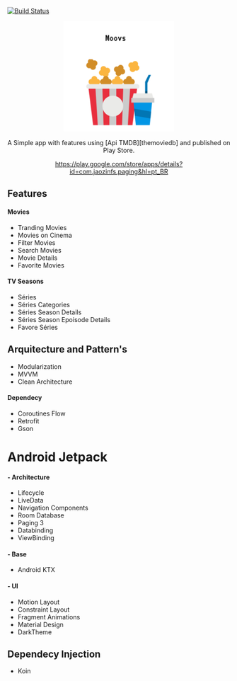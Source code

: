 [![Build Status](https://app.bitrise.io/app/4d5958d333c0abb0/status.svg?token=_-R4niE95TSDhgSu7lRYlg&branch=master)](https://app.bitrise.io/app/4d5958d333c0abb0)

<p align="center">
  <img src="/img/Frame 2.png" width="250" height="250"/>

</p>

<div align="center">
A Simple app with features using [Api TMDB][themoviedb] and published on Play Store.

https://play.google.com/store/apps/details?id=com.jaozinfs.paging&hl=pt_BR
</div>

## Features
#### Movies
* Tranding Movies
* Movies on Cinema
* Filter Movies
* Search Movies
* Movie Details
* Favorite Movies

#### TV Seasons 
* Séries
* Séries Categories
* Séries Season Details
* Séries Season Epoisode Details
* Favore Séries

## Arquitecture and Pattern's
* Modularization
* MVVM
* Clean Architecture

#### Dependecy

* Coroutines Flow
* Retrofit 
* Gson 


# Android Jetpack 

#### - Architecture
* Lifecycle
* LiveData
* Navigation Components
* Room Database
* Paging 3
* Databinding
* ViewBinding

#### - Base
* Android KTX

#### - UI
* Motion Layout
* Constraint Layout
* Fragment Animations
* Material Design
* DarkTheme

## Dependecy Injection
* Koin

   
   [themoviedb]: <https://developers.themoviedb.org/3/getting-started/introduction>
